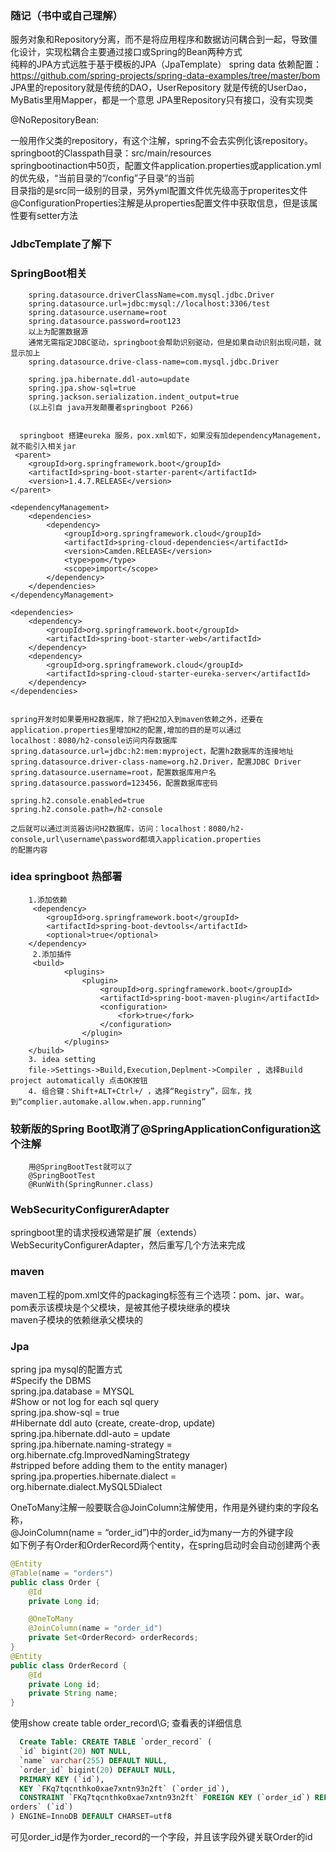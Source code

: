 ### 随记（书中或自己理解）
  服务对象和Repository分离，而不是将应用程序和数据访问耦合到一起，导致僵化设计，实现松耦合主要通过接口或Spring的Bean两种方式  
  纯粹的JPA方式远胜于基于模板的JPA（JpaTemplate）
  spring data 依赖配置： https://github.com/spring-projects/spring-data-examples/tree/master/bom  
  JPA里的repository就是传统的DAO，UserRepository 就是传统的UserDao，MyBatis里用Mapper，都是一个意思
  JPA里Repository只有接口，没有实现类
  
  @NoRepositoryBean:

  一般用作父类的repository，有这个注解，spring不会去实例化该repository。  
  springboot的Classpath目录：src/main/resources  
  springbootinaction中50页，配置文件application.properties或application.yml的优先级，“当前目录的“/config”子目录”的当前  
  目录指的是src同一级别的目录，另外yml配置文件优先级高于properites文件  
  @ConfigurationProperties注解是从properties配置文件中获取信息，但是该属性要有setter方法
### JdbcTemplate了解下

### SpringBoot相关
        spring.datasource.driverClassName=com.mysql.jdbc.Driver
        spring.datasource.url=jdbc:mysql://localhost:3306/test
        spring.datasource.username=root
        spring.datasource.password=root123
        以上为配置数据源
        通常无需指定JDBC驱动，springboot会帮助识别驱动，但是如果自动识别出现问题，就显示加上
        spring.datasource.drive-class-name=com.mysql.jdbc.Driver
        
        spring.jpa.hibernate.ddl-auto=update
        spring.jpa.show-sql=true
        spring.jackson.serialization.indent_output=true
        (以上引自 java开发颠覆者springboot P266)
        
        
      springboot 搭建eureka 服务，pox.xml如下，如果没有加dependencyManagement，就不能引入相关jar
     <parent>
        <groupId>org.springframework.boot</groupId>
        <artifactId>spring-boot-starter-parent</artifactId>
        <version>1.4.7.RELEASE</version>
    </parent>

    <dependencyManagement>
        <dependencies>
            <dependency>
                <groupId>org.springframework.cloud</groupId>
                <artifactId>spring-cloud-dependencies</artifactId>
                <version>Camden.RELEASE</version>
                <type>pom</type>
                <scope>import</scope>
            </dependency>
        </dependencies>
    </dependencyManagement>

    <dependencies>
        <dependency>
            <groupId>org.springframework.boot</groupId>
            <artifactId>spring-boot-starter-web</artifactId>
        </dependency>
        <dependency>
            <groupId>org.springframework.cloud</groupId>
            <artifactId>spring-cloud-starter-eureka-server</artifactId>
        </dependency>
    </dependencies>
    
    
    spring开发时如果要用H2数据库，除了把H2加入到maven依赖之外，还要在application.properties里增加H2的配置,增加的目的是可以通过  
    localhost：8080/h2-console访问内存数据库
    spring.datasource.url=jdbc:h2:mem:myproject，配置h2数据库的连接地址
    spring.datasource.driver-class-name=org.h2.Driver，配置JDBC Driver
    spring.datasource.username=root，配置数据库用户名
    spring.datasource.password=123456，配置数据库密码
    
    spring.h2.console.enabled=true
    spring.h2.console.path=/h2-console
    
    之后就可以通过浏览器访问H2数据库，访问：localhost：8080/h2-console,url\username\password都填入application.properties  
    的配置内容

### idea springboot 热部署
        1.添加依赖
         <dependency>
            <groupId>org.springframework.boot</groupId>
            <artifactId>spring-boot-devtools</artifactId>
            <optional>true</optional>
        </dependency>
         2.添加插件
         <build>
                <plugins>
                    <plugin>
                        <groupId>org.springframework.boot</groupId>
                        <artifactId>spring-boot-maven-plugin</artifactId>
                        <configuration>
                            <fork>true</fork>
                        </configuration>
                    </plugin>
                </plugins>
        </build>
        3. idea setting
        file->Settings->Build,Execution,Deplment->Compiler , 选择Build project automatically 点击OK按钮
        4. 组合键：Shift+ALT+Ctrl+/ ，选择“Registry”，回车，找到“complier.automake.allow.when.app.running” 
        
### 较新版的Spring Boot取消了@SpringApplicationConfiguration这个注解
        用@SpringBootTest就可以了
        @SpringBootTest
        @RunWith(SpringRunner.class)

### WebSecurityConfigurerAdapter
  springboot里的请求授权通常是扩展（extends）WebSecurityConfigurerAdapter，然后重写几个方法来完成

### maven
  maven工程的pom.xml文件的packaging标签有三个选项：pom、jar、war。pom表示该模块是个父模块，是被其他子模块继承的模块  
  maven子模块的依赖继承父模块的


### Jpa
  spring jpa mysql的配置方式  
  #Specify the DBMS  
  spring.jpa.database = MYSQL  
  #Show or not log for each sql query  
  spring.jpa.show-sql = true  
  #Hibernate ddl auto (create, create-drop, update)  
  spring.jpa.hibernate.ddl-auto = update  
  spring.jpa.hibernate.naming-strategy = org.hibernate.cfg.ImprovedNamingStrategy  
  #stripped before adding them to the entity manager)  
  spring.jpa.properties.hibernate.dialect = org.hibernate.dialect.MySQL5Dialect  

  OneToMany注解一般要联合@JoinColumn注解使用，作用是外键约束的字段名称，  
  @JoinColumn(name = “order_id”)中的order_id为many一方的外键字段  
  如下例子有Order和OrderRecord两个entity，在spring启动时会自动创建两个表
```java
@Entity
@Table(name = "orders")
public class Order {
    @Id
    private Long id;

    @OneToMany
    @JoinColumn(name = "order_id")
    private Set<OrderRecord> orderRecords;
}
@Entity
public class OrderRecord {
    @Id
    private Long id;
    private String name;
}
```
  使用show create table order_record\G; 查看表的详细信息
```sql  
  Create Table: CREATE TABLE `order_record` (
  `id` bigint(20) NOT NULL,
  `name` varchar(255) DEFAULT NULL,
  `order_id` bigint(20) DEFAULT NULL,
  PRIMARY KEY (`id`),
  KEY `FKq7tqcnthko0xae7xntn93n2ft` (`order_id`),
  CONSTRAINT `FKq7tqcnthko0xae7xntn93n2ft` FOREIGN KEY (`order_id`) REFERENCES `
orders` (`id`)
) ENGINE=InnoDB DEFAULT CHARSET=utf8
```
  可见order_id是作为order_record的一个字段，并且该字段外键关联Order的id

